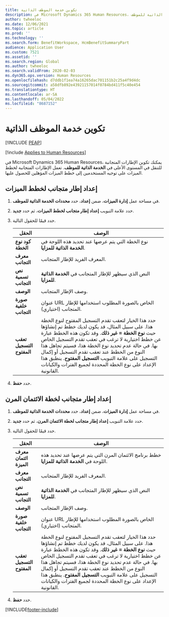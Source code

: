 ```yaml
---
title: تكوين خدمة الموظف الذاتية
description: في Microsoft Dynamics 365 Human Resources، يمكنك تكوين الإطارات المتجانبة للتنقل في المستوى الأعلى في الخدمة الذاتية للموظف.
author: twheeloc
ms.date: 12/06/2021
ms.topic: article
ms.prod: ''
ms.technology: ''
ms.search.form: BenefitWorkspace, HcmBenefitSummaryPart
audience: Application User
ms.custom: 7521
ms.assetid: ''
ms.search.region: Global
ms.author: twheeloc
ms.search.validFrom: 2020-02-03
ms.dyn365.ops.version: Human Resources
ms.openlocfilehash: d7ddb1f1ea74a16265dac701151b2c25a4f9d4dc
ms.sourcegitcommit: a58dfb892e43921157014f0784bd411f5c40e454
ms.translationtype: HT
ms.contentlocale: ar-SA
ms.lasthandoff: 05/04/2022
ms.locfileid: "8687152"
---
```

# <a name="configure-employee-self-service"></a>تكوين خدمة الموظف الذاتية


[!INCLUDE [PEAP](../includes/peap-2.md)]

[!include [Applies to Human Resources](../includes/applies-to-hr.md)]

في Microsoft Dynamics 365 Human Resources، يمكنك تكوين الإطارات المتجانبة للتنقل في المستوى الأعلى في **الخدمة الذاتية للموظف**. تعمل الإطارات المتجانبة لخطط الميزات على توجيه المستخدمين إلى خطط الميزات المؤهلين للحصول عليها.

## <a name="set-up-a-benefit-plans-tile"></a>إعداد إطار متجانب لخطط الميزات

1. في مساحة عمل **إدارة الميزات**، ضمن **إعداد**، حدد **محددات الخدمة الذاتية للموظف**.

2. حدد علامة التبويب **إعداد إطار متجانب لخطط الميزات**، ثم حدد **جديد**.

3. حدد قيمًا للحقول التالية.

   | الحقل | ‏‏الوصف‬ |
   | --- | --- |
   | **كود نوع الخطة** | نوع الخطة التي يتم عرضها عند تحديد هذه اللوحة في **الخدمة الذاتية للمزايا**. |
   | **معرف التجانب** | المعرف الفريد للإطار المتجانب. |
   | **نص تسمية التجانب** | النص الذي سيظهر للإطار المتجانب في **الخدمة الذاتية للمزايا**. |
   | **‏‏الوصف** | وصف الإطار المتجانب. |
   | **صورة خلفية التجانب** | عنوان URL الخاص بالصورة المطلوب استخدامها للإطار المتجانب (اختياري). |
   | **تعقب التسجيل المفتوح** | حدد هذا الخيار لتعقب تقدم التسجيل المفتوح لنوع الخطة هذا. على سبيل المثال، قد يكون لديك خطط تم إنشاؤها حيث **نوع الخطة = غير ذلك**. وقد تكون هذه الخطط عبارة عن خطط اختيارية لا ترغب في تعقب تقدم التسجيل الخاص بها. في حالة عدم تحديد نوع الخطة هذا، فسيتم تجاهل هذا النوع من الخطط عند تعقب تقدم التسجيل أو إكمال التسجيل على علامة التبويب **التسجيل المفتوح**. ينطبق هذا الإعداد على نوع الخطة المحددة لجميع الفترات والكيانات القانونية. |

4. حدد **حفظ**.

## <a name="set-up-a-flex-credit-plan-tile"></a>إعداد إطار متجانب لخطة الائتمان المرن

1. في مساحة عمل **إدارة الميزات**، ضمن **إعداد**، حدد **محددات الخدمة الذاتية للموظف**.

2. حدد علامة التبويب **إعداد إطار متجانب لخطة الائتمان المرن**، ثم حدد **جديد**.

3. حدد قيمًا للحقول التالية.

   | الحقل | ‏‏الوصف‬ |
   | --- | --- |
   | **معرف ائتمان الميزة** | خطط برنامج الائتمان المرن التي يتم عرضها عند تحديد هذه اللوحة في **الخدمة الذاتية للمزايا**. |
   | **معرف التجانب** | المعرف الفريد للإطار المتجانب. |
   | **نص تسمية التجانب** | النص الذي سيظهر للإطار المتجانب في **الخدمة الذاتية للمزايا**. |
   | **‏‏الوصف** | وصف الإطار المتجانب. |
   | **صورة خلفية التجانب** | عنوان URL الخاص بالصورة المطلوب استخدامها للإطار المتجانب (اختياري). |
   | **تعقب التسجيل المفتوح** | حدد هذا الخيار لتعقب تقدم التسجيل المفتوح لنوع الخطة هذا. على سبيل المثال، قد يكون لديك خطط تم إنشاؤها حيث **نوع الخطة = غير ذلك**. وقد تكون هذه الخطط عبارة عن خطط اختيارية لا ترغب في تعقب تقدم التسجيل الخاص بها. في حالة عدم تحديد نوع الخطة هذا، فسيتم تجاهل هذا النوع من الخطط عند تعقب تقدم التسجيل أو إكمال التسجيل على علامة التبويب **التسجيل المفتوح**. ينطبق هذا الإعداد على نوع الخطة المحددة لجميع الفترات والكيانات القانونية. |

4. حدد **حفظ**.


[!INCLUDE[footer-include](../includes/footer-banner.md)]
